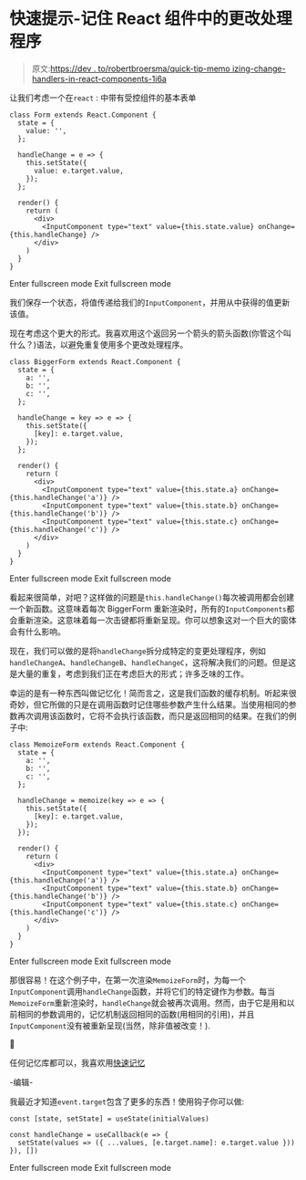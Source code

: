 # 快速提示-记住 React 组件中的更改处理程序

> 原文:[https://dev . to/robertbroersma/quick-tip-memo izing-change-handlers-in-react-components-1i6a](https://dev.to/robertbroersma/quick-tip-memoizing-change-handlers-in-react-components-1i6a)

让我们考虑一个在`react` :
中带有受控组件的基本表单

```
class Form extends React.Component {
  state = {
    value: '',
  };

  handleChange = e => {
    this.setState({
      value: e.target.value,
    });
  };

  render() {
    return (
      <div>
        <InputComponent type="text" value={this.state.value} onChange={this.handleChange} />
      </div>
    )
  }
} 
```

Enter fullscreen mode Exit fullscreen mode

我们保存一个状态，将值传递给我们的`InputComponent`，并用从中获得的值更新该值。

现在考虑这个更大的形式。我喜欢用这个返回另一个箭头的箭头函数(你管这个叫什么？)语法，以避免重复使用多个更改处理程序。

```
class BiggerForm extends React.Component {
  state = {
    a: '',
    b: '',
    c: '',
  };

  handleChange = key => e => {
    this.setState({
      [key]: e.target.value,
    });
  };

  render() {
    return (
      <div>
        <InputComponent type="text" value={this.state.a} onChange={this.handleChange('a')} />
        <InputComponent type="text" value={this.state.b} onChange={this.handleChange('b')} />
        <InputComponent type="text" value={this.state.c} onChange={this.handleChange('c')} />
      </div>
    )
  }
} 
```

Enter fullscreen mode Exit fullscreen mode

看起来很简单，对吧？这样做的问题是`this.handleChange()`每次被调用都会创建一个新函数。这意味着每次 BiggerForm 重新渲染时，所有的`InputComponents`都会重新渲染。这意味着每一次击键都将重新呈现。你可以想象这对一个巨大的窗体会有什么影响。

现在，我们可以做的是将`handleChange`拆分成特定的变更处理程序，例如`handleChangeA`、`handleChangeB`、`handleChangeC`，这将解决我们的问题。但是这是大量的重复，考虑到我们正在考虑巨大的形式；许多乏味的工作。

幸运的是有一种东西叫做记忆化！简而言之，这是我们函数的缓存机制。听起来很奇妙，但它所做的只是在调用函数时记住哪些参数产生什么结果。当使用相同的参数再次调用该函数时，它将不会执行该函数，而只是返回相同的结果。在我们的例子中:

```
class MemoizeForm extends React.Component {
  state = {
    a: '',
    b: '',
    c: '',
  };

  handleChange = memoize(key => e => {
    this.setState({
      [key]: e.target.value,
    });
  });

  render() {
    return (
      <div>
        <InputComponent type="text" value={this.state.a} onChange={this.handleChange('a')} />
        <InputComponent type="text" value={this.state.b} onChange={this.handleChange('b')} />
        <InputComponent type="text" value={this.state.c} onChange={this.handleChange('c')} />
      </div>
    )
  }
} 
```

Enter fullscreen mode Exit fullscreen mode

那很容易！在这个例子中，在第一次渲染`MemoizeForm`时，为每一个`InputComponent`调用`handleChange`函数，并将它们的特定键作为参数。每当`MemoizeForm`重新渲染时，`handleChange`就会被再次调用。然而，由于它是用和以前相同的参数调用的，记忆机制返回相同的函数(用相同的引用)，并且`InputComponent`没有被重新呈现(当然，除非值被改变！).

🎉

任何记忆库都可以，我喜欢用[快速记忆](https://github.com/caiogondim/fast-memoize.js/)

-编辑-

我最近才知道`event.target`包含了更多的东西！使用钩子你可以做:

```
const [state, setState] = useState(initialValues)

const handleChange = useCallback(e => {
  setState(values => ({ ...values, [e.target.name]: e.target.value }))
}), []) 
```

Enter fullscreen mode Exit fullscreen mode